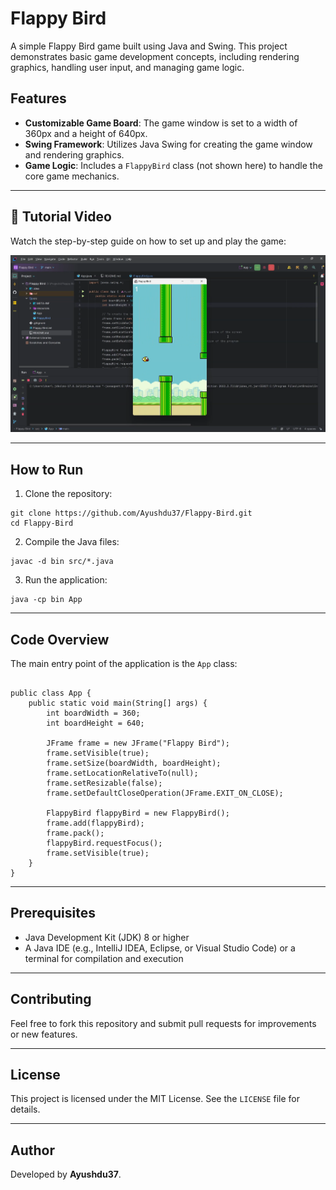 <h1>Flappy Bird</h1>

<p>
  A simple Flappy Bird game built using Java and Swing. This project demonstrates basic game development concepts,
  including rendering graphics, handling user input, and managing game logic.
</p>

<h2>Features</h2>
<ul>
  <li><strong>Customizable Game Board</strong>: The game window is set to a width of 360px and a height of 640px.</li>
  <li><strong>Swing Framework</strong>: Utilizes Java Swing for creating the game window and rendering graphics.</li>
  <li><strong>Game Logic</strong>: Includes a <code>FlappyBird</code> class (not shown here) to handle the core game mechanics.</li>
</ul>

<hr>

<h2>🎥 Tutorial Video</h2>
<p>Watch the step-by-step guide on how to set up and play the game:</p>

<a href="https://raw.githubusercontent.com/Ayushdu37/Flappy-Bird/main/src/assets/Flappy%20Gif.gif">
  <img src="https://raw.githubusercontent.com/Ayushdu37/Flappy-Bird/main/src/assets/TutorialThumbnail.png" 
       alt="Watch the Tutorial" width="600">
</a>



<hr>

<h2>How to Run</h2>
<ol>
  <li>Clone the repository:</li>
</ol>
<pre><code>git clone https://github.com/Ayushdu37/Flappy-Bird.git
cd Flappy-Bird
</code></pre>

<ol start="2">
  <li>Compile the Java files:</li>
</ol>
<pre><code>javac -d bin src/*.java
</code></pre>

<ol start="3">
  <li>Run the application:</li>
</ol>
<pre><code>java -cp bin App
</code></pre>

<hr>

<h2>Code Overview</h2>
<p>The main entry point of the application is the <code>App</code> class:</p>

<pre><code class="language-java">
public class App {
    public static void main(String[] args) {
        int boardWidth = 360;
        int boardHeight = 640;

        JFrame frame = new JFrame("Flappy Bird");
        frame.setVisible(true);
        frame.setSize(boardWidth, boardHeight);
        frame.setLocationRelativeTo(null);
        frame.setResizable(false);
        frame.setDefaultCloseOperation(JFrame.EXIT_ON_CLOSE);

        FlappyBird flappyBird = new FlappyBird();
        frame.add(flappyBird);
        frame.pack();
        flappyBird.requestFocus();
        frame.setVisible(true);
    }
}
</code></pre>

<hr>

<h2>Prerequisites</h2>
<ul>
  <li>Java Development Kit (JDK) 8 or higher</li>
  <li>A Java IDE (e.g., IntelliJ IDEA, Eclipse, or Visual Studio Code) or a terminal for compilation and execution</li>
</ul>

<hr>

<h2>Contributing</h2>
<p>Feel free to fork this repository and submit pull requests for improvements or new features.</p>

<hr>

<h2>License</h2>
<p>This project is licensed under the MIT License. See the <code>LICENSE</code> file for details.</p>

<hr>

<h2>Author</h2>
<p>Developed by <strong>Ayushdu37</strong>.</p>
